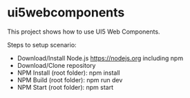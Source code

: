 # ui5webcomponents
This project shows how to use UI5 Web Components.

Steps to setup scenario:
  - Download/Install Node.js https://nodejs.org including npm
  - Download/Clone repository
  - NPM Install (root folder): npm install
  - NPM Build (root folder): npm run dev
  - NPM Start (root folder): npm start
